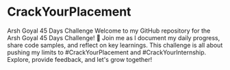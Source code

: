 # CrackYourPlacement
Arsh Goyal 45 Days Challenge
Welcome to my GitHub repository for the Arsh Goyal 45 Days Challenge! 🚀
Join me as I document my daily progress, share code samples, and reflect on key learnings.
This challenge is all about pushing my limits to #CrackYourPlacement and #CrackYourInternship. 
Explore, provide feedback, and let's grow together!
